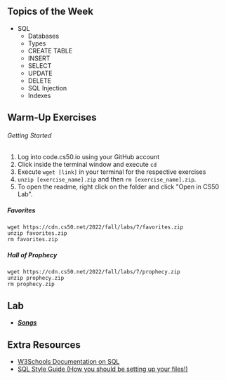 ## Topics of the Week

- SQL
    - Databases
    - Types
    - CREATE TABLE
    - INSERT
    - SELECT
    - UPDATE
    - DELETE
    - SQL Injection
    - Indexes

## Warm-Up Exercises

###### Getting Started 
1. Log into code.cs50.io using your GitHub account 
2. Click inside the terminal window and execute ```cd``` 
3. Execute ```wget [link]``` in your terminal for the respective exercises
4. ```unzip [exercise_name].zip``` and then ```rm [exercise_name].zip```. 
5. To open the readme, right click on the folder and click "Open in CS50 Lab". 

##### Favorites
```
wget https://cdn.cs50.net/2022/fall/labs/7/favorites.zip
unzip favorites.zip
rm favorites.zip
```

##### Hall of Prophecy
```
wget https://cdn.cs50.net/2022/fall/labs/7/prophecy.zip
unzip prophecy.zip
rm prophecy.zip
```

## Lab

- ***[Songs](https://cs50.harvard.edu/college/2022/fall/labs/7/)***

## Extra Resources

- [W3Schools Documentation on SQL](https://www.w3schools.com/sql/)
- [SQL Style Guide (How you should be setting up your files!)](https://www.sqlstyle.guide/)
